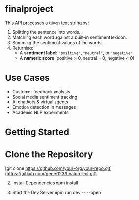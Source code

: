 # finalproject
This API processes a given text string by:

1. Splitting the sentence into words.
2. Matching each word against a built-in sentiment lexicon.
3. Summing the sentiment values of the words.
4. Returning:
   - A **sentiment label**: `"positive"`, `"neutral"`, or `"negative"`
   - A **numeric score** (positive > 0, neutral = 0, negative < 0)

# Use Cases

- Customer feedback analysis  
- Social media sentiment tracking  
- AI chatbots & virtual agents  
- Emotion detection in messages  
- Academic NLP experiments

# Getting Started

# Clone the Repository
[git clone https://github.com/your-org/your-repo.git](https://github.com/geeer123/finalproject.git)

2. Install Dependencies
npm install

4. Start the Dev Server
npm run dev -- --open

